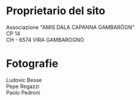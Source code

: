 # Proprietario del sito
Associazione "AMIS DALA CAPANNA GAMBARÖGN"<br>
CP 14<br>
CH - 6574 VIRA GAMBAROGNO

# Fotografie
Ludovic Besse<br>
Pepe Regazzi<br>
Paolo Pedroni